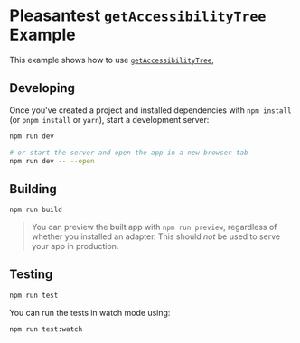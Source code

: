 # Pleasantest `getAccessibilityTree` Example

This example shows how to use [`getAccessibilityTree`](https://github.com/cloudfour/pleasantest#getaccessibilitytreeelement-elementhandle--page-options-accessibilitytreeoptions--promiseaccessibilitytreesnapshot),

## Developing

Once you've created a project and installed dependencies with `npm install` (or `pnpm install` or `yarn`), start a development server:

```bash
npm run dev

# or start the server and open the app in a new browser tab
npm run dev -- --open
```

## Building

```bash
npm run build
```

> You can preview the built app with `npm run preview`, regardless of whether you installed an adapter. This should _not_ be used to serve your app in production.

## Testing

```bash
npm run test
```

You can run the tests in watch mode using:

```bash
npm run test:watch
```
